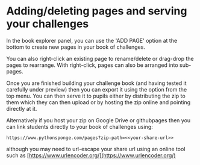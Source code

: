 # Adding/deleting pages and serving your challenges

In the book explorer panel, you can use the 'ADD PAGE' option at the bottom to create new pages in your book of challenges.

You can also right-click an existing page to rename/delete or drag-drop the pages to rearrange. With right-click, pages can also be arranged into sub-pages.

Once you are finished building your challenge book (and having tested it carefully under preview) then you can export it using the option from the top menu. You can then serve it to pupils either by distributing the zip to them which they can then upload or by hosting the zip online and pointing directly at it.

Alternatively if you host your zip on Google Drive or githubpages then you can link students directly to your book of challenges using:

`https://www.pythonsponge.com/pages?zip-path=<<your-share-url>>` 

although you may need to url-escape your share url using an online tool such as [https://www.urlencoder.org/](https://www.urlencoder.org/)
